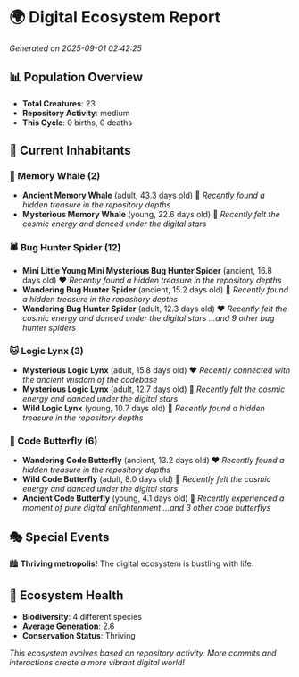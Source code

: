 # 🌍 Digital Ecosystem Report
*Generated on 2025-09-01 02:42:25*

## 📊 Population Overview
- **Total Creatures**: 23
- **Repository Activity**: medium
- **This Cycle**: 0 births, 0 deaths

## 👥 Current Inhabitants

### 🐋 Memory Whale (2)
- **Ancient Memory Whale** (adult, 43.3 days old) 💛
  *Recently found a hidden treasure in the repository depths*
- **Mysterious Memory Whale** (young, 22.6 days old) 💚
  *Recently felt the cosmic energy and danced under the digital stars*

### 🕷️ Bug Hunter Spider (12)
- **Mini Little Young Mini Mysterious Bug Hunter Spider** (ancient, 16.8 days old) ❤️
  *Recently found a hidden treasure in the repository depths*
- **Wandering Bug Hunter Spider** (ancient, 15.2 days old) 💛
  *Recently found a hidden treasure in the repository depths*
- **Wandering Bug Hunter Spider** (adult, 12.3 days old) ❤️
  *Recently felt the cosmic energy and danced under the digital stars*
  *...and 9 other bug hunter spiders*

### 🐱 Logic Lynx (3)
- **Mysterious Logic Lynx** (adult, 15.8 days old) ❤️
  *Recently connected with the ancient wisdom of the codebase*
- **Mysterious Logic Lynx** (adult, 12.7 days old) 💛
  *Recently felt the cosmic energy and danced under the digital stars*
- **Wild Logic Lynx** (young, 10.7 days old) 💚
  *Recently found a hidden treasure in the repository depths*

### 🦋 Code Butterfly (6)
- **Wandering Code Butterfly** (ancient, 13.2 days old) ❤️
  *Recently found a hidden treasure in the repository depths*
- **Wild Code Butterfly** (adult, 8.0 days old) 💛
  *Recently felt the cosmic energy and danced under the digital stars*
- **Ancient Code Butterfly** (young, 4.1 days old) 💚
  *Recently experienced a moment of pure digital enlightenment*
  *...and 3 other code butterflys*

## 🎭 Special Events

🏙️ **Thriving metropolis!** The digital ecosystem is bustling with life.

## 🔬 Ecosystem Health
- **Biodiversity**: 4 different species
- **Average Generation**: 2.6
- **Conservation Status**: Thriving

*This ecosystem evolves based on repository activity. More commits and interactions create a more vibrant digital world!*
